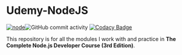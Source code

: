 # Udemy-NodeJS
[![node](https://img.shields.io/badge/version-12.13.1-green)](https://nodejs.org/en/)![GitHub commit activity](https://img.shields.io/github/commit-activity/m/kshitijzutshi/Udemy-NodeJS) [![Codacy Badge](https://api.codacy.com/project/badge/Grade/c299f9a420584eb8baa8a78e162c0480)](https://www.codacy.com/manual/kshitijzutshi/Udemy-NodeJS?utm_source=github.com&amp;utm_medium=referral&amp;utm_content=kshitijzutshi/Udemy-NodeJS&amp;utm_campaign=Badge_Grade)

This repository is for all the modules I work with and practice in **The Complete Node.js Developer Course (3rd Edition)**.

